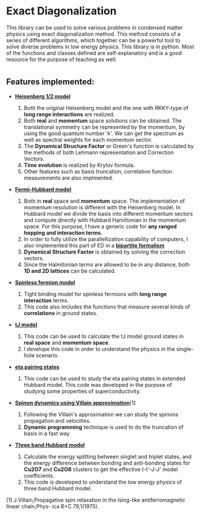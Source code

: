 # Exact Diagonalization 

This library can be used to solve various problems in condensed matter physics using exact diagonalization method. This method consists of a series of different algorithms, which together can be a powerful tool to solve diverse problems in low energy physics. This library is in python. Most of the functions and classes defined are self-explanatory and is a good resource for the purpose of teaching as well.

#

## Features implemented:



  - **[Heisenberg 1/2 model](https://github.com/LuhangYang/exact_diagonalization/tree/main/ED_heis_RKKY)**

    1.  Both the original Heisenberg model and the one with RKKY-type of **long range interactions** are realized.
    2.  Both **real** and **momentum** space solutions can be obtained. The translational symmetry can be represented by the momentum, by using the good quantum number 'k'. We can get the spectrum as well as spectral weights for each momentum sector.
    3. The **Dynamical Structure Factor** or Green's function is calculated by the methods of both Lehmann representation and Correction Vectors.
    4. **Time evolution** is realized by Krylov formula.
    5. Other features such as basis truncation, correlation function measurements are also implmented.

  - **[Fermi-Hubbard model](https://github.com/LuhangYang/exact_diagonalization/tree/main/ED_hubbard)**

    1. Both in **real** space and **momentum** space. The implementation of momentum resolution is different with the Heisenberg model. In Hubbard model we divide the basis into different momentum sectors and compute directly with Hubbard Hamiltonian in the momentum space. For this purpose, I have a generic code for **any ranged hopping and interaction terms**.
    2. In order to fully utilize the parallellization capability of computers, I also implemented this part of ED in a **[bipartite formalism](https://github.com/LuhangYang/exact_diagonalization/tree/main/ED_bipartite_formalism)**
    3. **Dynamical Structure Factor** is obtained by solving the correction vectors.
    4. Since the Halmitonian terms are allowed to be in any distance, both **1D and 2D lattices** can be calculated.

- **[Spinless fermion model](https://github.com/LuhangYang/exact_diagonalization/tree/main/ED_spinless_fermion)**

     1. Tight binding model for spinless fermions with **long range interaction** terms.
     2. This code also includes the functions that measure several kinds of **correlations** in ground states.
    
- **[tJ model](https://github.com/LuhangYang/exact_diagonalization/tree/main/ED_tj)**

    1. This code can be used to calculate the tJ model ground states in **real space** and **momentum space**.
    2. I develope this code in order to understand the physics in the single-hole scenario.

- **[eta pairing states](https://github.com/LuhangYang/exact_diagonalization/tree/main/ED_SC_eta_pairing)**

    1. This code can be used to study the eta pairing states in extended Hubbard model. This code was developed in the purpose of studying some properties of superconductivity.

- **[Spinon dynamics using Villain approximation](https://github.com/LuhangYang/exact_diagonalization/tree/main/Spinon_time_evolving)**[1]

    1. Following the Villain's approximation we can study the spinons propagation and velocities.
    2. **Dynamic programming** technique is used to do the truncation of basis in a fast way.

- **[Three band Hubbard model](https://github.com/LuhangYang/exact_diagonalization/tree/main/ED_three_band_Hubbard)**
    1. Calculate the energy splitting between singlet and triplet states, and the energy difference between bonding and anti-bonding states for **Cu2O7** and **Cu2O8** clusters to get the effective t-t'-J-J' model coefficients.
    2. This code is developed to understand the low energy physics of three band Hubbard model.






    


[1] J.Villain,Propagative spin relaxation in the Ising-like antiferromagnetic linear chain,Phys- ica B+C 79,1(1975).
